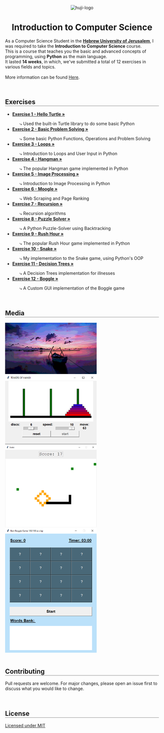 <div align="center">
  <img src="https://upload.wikimedia.org/wikipedia/commons/thumb/4/4d/Hebrew_University_Logo.svg/1200px-Hebrew_University_Logo.svg.png" alt="huji-logo" height="150px" />
  <h1 align="center" style="border-bottom: none"><b>Introduction to Computer Science</b></h1>

  <p align="left">
    As a Computer Science Student in the <a href="https://new.huji.ac.il/"><b>Hebrew University of Jerusalem</b></a>, I was required to take the <b>Introduction to Computer Science</b> course.
    <br>
    This is a course that teaches you the basic and advanced concepts of programming, using <b>Python</b> as the main language.
    <br>
    It lasted <b>14 weeks</b>, in which, we've submitted a total of 12 exercises in various fields and topics.
    <br>
    <br>
    More information can be found <a href="https://shnaton.huji.ac.il/index.php/NewSyl/67101/2/2021/">Here</a>.
  </p>
</div>

<br>

<div align="left">
  <h2 align="left" style="border-bottom: 1px solid gray">Exercises</h2>

  <ul align="left">
    <li><a href="./Exercise 1"><b>Exercise 1 - Hello Turtle »</b></a></li>
    <ul><li style="list-style: none;">⤷ Used the built-in Turtle library to do some basic Python</li></ul>
    <li><a href="./Exercise 2"><b>Exercise 2 - Basic Problem Solving »</b></a></li>
    <ul><li style="list-style: none;">⤷ Some basic Python Functions, Operations and Problem Solving</li></ul>
    <li><a href="./Exercise 3"><b>Exercise 3 - Loops »</b></a></li>
    <ul><li style="list-style: none;">⤷ Introduction to Loops and User Input in Python</li></ul>
    <li><a href="./Exercise 4"><b>Exercise 4 - Hangman »</b></a></li>
    <ul><li style="list-style: none;">⤷ The popular Hangman game implemented in Python</li></ul>
    <li><a href="./Exercise 5"><b>Exercise 5 - Image Processing »</b></a></li>
    <ul><li style="list-style: none;">⤷ Introduction to Image Processing in Python</li></ul>
    <li><a href="./Exercise 6"><b>Exercise 6 - Moogle »</b></a></li>
    <ul><li style="list-style: none;">⤷ Web Scraping and Page Ranking</li></ul>
    <li><a href="./Exercise 7"><b>Exercise 7 - Recursion »</b></a></li>
    <ul><li style="list-style: none;">⤷ Recursion algorithms</li></ul>
    <li><a href="./Exercise 8"><b>Exercise 8 - Puzzle Solver »</b></a></li>
    <ul><li style="list-style: none;">⤷ A Python Puzzle-Solver using Backtracking</li></ul>
    <li><a href="./Exercise 9"><b>Exercise 9 - Rush Hour »</b></a></li>
    <ul><li style="list-style: none;">⤷ The popular Rush Hour game implemented in Python</li></ul>
    <li><a href="./Exercise 10"><b>Exercise 10 - Snake »</b></a></li>
    <ul><li style="list-style: none;">⤷ My implementation to the Snake game, using Python's OOP</li></ul>
    <li><a href="./Exercise 11"><b>Exercise 11 - Decision Trees »</b></a></li>
    <ul><li style="list-style: none;">⤷ A Decision Trees implementation for illnesses</li></ul>
    <li><a href="./Exercise 12"><b>Exercise 12 - Boggle »</b></a></li>
    <ul><li style="list-style: none;">⤷ A Custom GUI implementation of the Boggle game</li></ul>
  </ul>
</div>

<br>

<div align="left">
  <h2 align="left" style="border-bottom: 1px solid gray">Media</h2>

  <div align="left">
    <img src="./Exercise 5/media/2.jpg" alt="image-processing result" width="300px" />
    <br>
    <img src="./Exercise 7/media/2.png" alt="hanoi end" width="300px" />
    <br>
    <img src="./Exercise 10/media/1.png" alt="snake" width="300px" />
    <br>
    <img src="./Exercise 12/media/1.png" alt="boggle" width="300px" />
  </div>
</div>

<br>

<div align="left">
  <h2 align="left" style="border-bottom: 1px solid gray">Contributing</h2>

  <p align="left">
    Pull requests are welcome. For major changes, please open an issue first to discuss what you would like to change.
  </p>
</div>

<br>

<div align="left">
  <h2 align="left" style="border-bottom: 1px solid gray">License</h2>

  <p align="left">
    <a href="https://choosealicense.com/licenses/mit/">Licensed under MIT</a>
  </p>
</div>